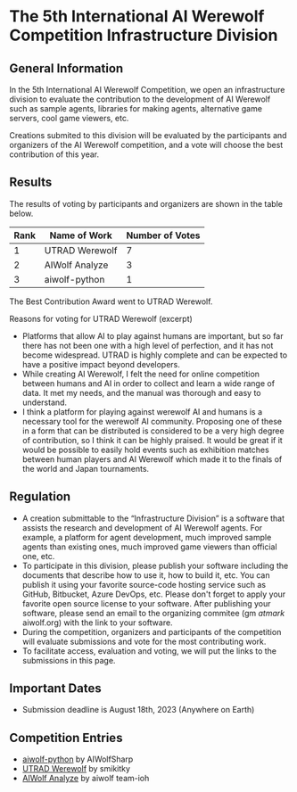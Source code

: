 # The 5th International AI Werewolf Competition Infrastructure Division
## General Information
In the 5th International AI Werewolf Competition, we open an infrastructure division to evaluate the contribution to the development of AI Werewolf such as sample agents, libraries for making agents, alternative game servers, cool game viewers, etc.

Creations submited to this division will be evaluated by the participants and organizers of the AI Werewolf competition, and a vote will choose the best contribution of this year.

## Results
The results of voting by participants and organizers are shown in the table below.

| Rank | Name of Work | Number of Votes |
| --- | --- | --- |
1 | UTRAD Werewolf | 7
2 | AIWolf Analyze | 3
3 | aiwolf-python | 1

The Best Contribution Award went to UTRAD Werewolf.

Reasons for voting for UTRAD Werewolf (excerpt)
* Platforms that allow AI to play against humans are important, but so far there has not been one with a high level of perfection, and it has not become widespread. UTRAD is highly complete and can be expected to have a positive impact beyond developers.
* While creating AI Werewolf, I felt the need for online competition between humans and AI in order to collect and learn a wide range of data. It met my needs, and the manual was thorough and easy to understand.
* I think a platform for playing against werewolf AI and humans is a necessary tool for the werewolf AI community. Proposing one of these in a form that can be distributed is considered to be a very high degree of contribution, so I think it can be highly praised. It would be great if it would be possible to easily hold events such as exhibition matches between human players and AI Werewolf which made it to the finals of the world and Japan tournaments.

## Regulation
- A creation submittable to the “Infrastructure Division” is a software that assists the research and development of AI Werewolf agents.
For example, a platform for agent development, much improved sample agents than existing ones, much improved game viewers than official one, etc.
- To participate in this division, please publish your software including the documents that describe how to use it, how to build it, etc.
You can publish it using your favorite source-code hosting service such as GitHub, Bitbucket, Azure DevOps, etc.
Please don't forget to apply your favorite open source license to your software.
After publishing your software, please send an email to the organizing commitee (gm _atmark_ aiwolf.org) with the link to your software.
- During the competition, organizers and participants of the competition will evaluate submissions and vote for the most contributing work.
- To facilitate access, evaluation and voting, we will put the links to the submissions in this page.

## Important Dates
- Submission deadline is August 18th, 2023 (Anywhere on Earth)

## Competition Entries
- [aiwolf-python](https://github.com/AIWolfSharp/aiwolf-python) by AIWolfSharp
- [UTRAD Werewolf](https://github.com/smikitky/utrad-werewolf) by smikitky
- [AIWolf Analyze](https://github.com/aiwolf-ioh/aiwolfweb_front) by aiwolf team-ioh